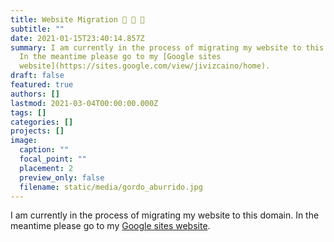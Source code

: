 ```yaml
---
title: Website Migration 🐌 🐌 🐌
subtitle: ""
date: 2021-01-15T23:40:14.857Z
summary: I am currently in the process of migrating my website to this domain.
  In the meantime please go to my [Google sites
  website](https://sites.google.com/view/jivizcaino/home).
draft: false
featured: true
authors: []
lastmod: 2021-03-04T00:00:00.000Z
tags: []
categories: []
projects: []
image:
  caption: ""
  focal_point: ""
  placement: 2
  preview_only: false
  filename: static/media/gordo_aburrido.jpg
---
```

I am currently in the process of migrating my website to this domain. In the meantime please go to my [Google sites website](https://sites.google.com/view/jivizcaino/home).
